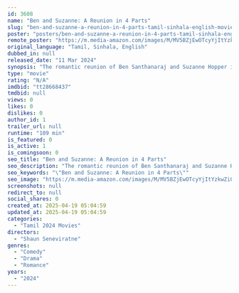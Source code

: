```yaml
---
id: 3608
name: "Ben and Suzanne: A Reunion in 4 Parts"
slug: "ben-and-suzanne-a-reunion-in-4-parts-tamil-sinhala-english-movie-download"
poster: "posters/ben-and-suzanne-a-reunion-in-4-parts-tamil-sinhala-english-2024.jpg"
remote_poster: "https://m.media-amazon.com/images/M/MV5BZjEwOTcyYjItYzkwZi00NzQ4LTlhNWItN2ZlMDBjM2VhMTlhXkEyXkFqcGdeQXVyMzQ5ODgzNjM@._V1_SX300.jpg"
original_language: "Tamil, Sinhala, English"
dubbed_in: null
released_date: "11 Mar 2024"
synopsis: "The romantic reunion of Ben Santhanaraj and Suzanne Hopper is thwarted when Suzanne's boss asks her to work during their holiday road trip."
type: "movie"
rating: "N/A"
imdbid: "tt28668437"
tmdbid: null
views: 0
likes: 0
dislikes: 0
author_id: 1
trailer_url: null
runtime: "109 min"
is_featured: 0
is_active: 1
is_comingsoon: 0
seo_title: "Ben and Suzanne: A Reunion in 4 Parts"
seo_description: "The romantic reunion of Ben Santhanaraj and Suzanne Hopper is thwarted when Suzanne's boss asks her to work during their holiday road trip."
seo_keywords: "\"Ben and Suzanne: A Reunion in 4 Parts\""
seo_image: "https://m.media-amazon.com/images/M/MV5BZjEwOTcyYjItYzkwZi00NzQ4LTlhNWItN2ZlMDBjM2VhMTlhXkEyXkFqcGdeQXVyMzQ5ODgzNjM@._V1_SX300.jpg"
screenshots: null
redirect_to: null
social_shares: 0
created_at: 2025-04-19 05:04:59
updated_at: 2025-04-19 05:04:59
categories:
  - "Tamil 2024 Movies"
directors:
  - "Shaun Seneviratne"
genres:
  - "Comedy"
  - "Drama"
  - "Romance"
years:
  - "2024"
---
```

